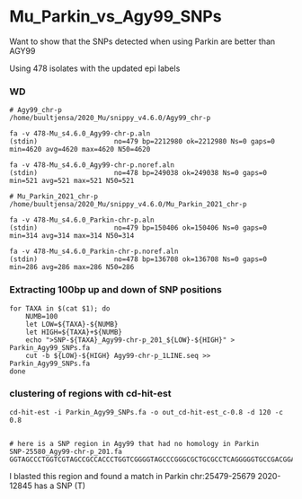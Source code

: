 # Mu_Parkin_vs_Agy99_SNPs

Want to show that the SNPs detected when using Parkin are better than AGY99

Using 478 isolates with the updated epi labels

### WD

    # Agy99_chr-p
    /home/buultjensa/2020_Mu/snippy_v4.6.0/Agy99_chr-p
    
    fa -v 478-Mu_s4.6.0_Agy99-chr-p.aln
    (stdin)                   no=479 bp=2212980 ok=2212980 Ns=0 gaps=0 min=4620 avg=4620 max=4620 N50=4620
    
    fa -v 478-Mu_s4.6.0_Agy99-chr-p.noref.aln
    (stdin)                   no=478 bp=249038 ok=249038 Ns=0 gaps=0 min=521 avg=521 max=521 N50=521

    # Mu_Parkin_2021_chr-p
    /home/buultjensa/2020_Mu/snippy_v4.6.0/Mu_Parkin_2021_chr-p

    fa -v 478-Mu_s4.6.0_Parkin-chr-p.aln
    (stdin)                   no=479 bp=150406 ok=150406 Ns=0 gaps=0 min=314 avg=314 max=314 N50=314

    fa -v 478-Mu_s4.6.0_Parkin-chr-p.noref.aln
    (stdin)                   no=478 bp=136708 ok=136708 Ns=0 gaps=0 min=286 avg=286 max=286 N50=286
    
### Extracting 100bp up and down of SNP positions

    for TAXA in $(cat $1); do
        NUMB=100
        let LOW=${TAXA}-${NUMB}
        let HIGH=${TAXA}+${NUMB}        
        echo ">SNP-${TAXA}_Agy99-chr-p_201_${LOW}-${HIGH}" > Parkin_Agy99_SNPs.fa     
        cut -b ${LOW}-${HIGH} Agy99-chr-p_1LINE.seq >> Parkin_Agy99_SNPs.fa
    done 
    
### clustering of regions with cd-hit-est
    cd-hit-est -i Parkin_Agy99_SNPs.fa -o out_cd-hit-est_c-0.8 -d 120 -c 0.8
    
    
    # here is a SNP region in Agy99 that had no homology in Parkin
    SNP-25580_Agy99-chr-p_201.fa 
    GGTAGCCCTGGTCGTAGCCGCCACCCTGGTCGGGGTAGCCCGGGCGCTGCGCCTCAGGGGGTGCCGACGGAGCCGCGGGCGCTGAATAGGCGCCCTCGTCTTGGCGTGCGGGCTCGCGGCCGTATTCGCCGTAGCCCCCGTATCCGGGCTGACCGCCCGGCGGCTGGCCGTAGCCGCCACCCTGGCGGTAACCCTGGTCGT

I blasted this region and found a match in Parkin chr:25479-25679
2020-12845 has a SNP (T)





